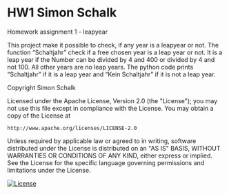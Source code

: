 # HW1 Simon Schalk 
Homework assignment 1 - leapyear

This project make it possible to check, if any year is a leapyear or not. 
The function “Schaltjahr” check if a free chosen year is a leap year or not. 
It is a leap year if the Number can be divided by 4 and 400 or divided by 4 and not 100. 
All other years are no leap years. 
The python code prints “Schaltjahr” if it is a leap year and “Kein Schaltjahr” if it is not a leap year. 


Copyright Simon Schalk 

Licensed under the Apache License, Version 2.0 (the "License");
you may not use this file except in compliance with the License.
You may obtain a copy of the License at

    http://www.apache.org/licenses/LICENSE-2.0

Unless required by applicable law or agreed to in writing, software
distributed under the License is distributed on an "AS IS" BASIS,
WITHOUT WARRANTIES OR CONDITIONS OF ANY KIND, either express or implied.
See the License for the specific language governing permissions and
limitations under the License.

[![License](https://img.shields.io/badge/License-Apache%202.0-blue.svg)](https://opensource.org/licenses/Apache-2.0)
